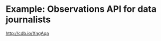 # Example: Observations API for data journalists

http://cdb.io/XngAqa

<script id='cartodb-1363704608185' src='http://ebtutorial.cartodb.com/tables/observations/embed_map.js?title=true&description=true&search=false&shareable=false&cartodb_logo=true&scrollwheel=true&sql=&sw_lat=55.637686135397544&sw_lon=12.43377685546875&ne_lat=55.72865675118282&ne_lon=12.76336669921875&height=400&id=cartodb-1363704608185'></script> 
